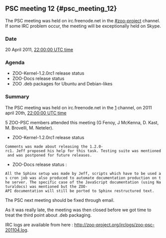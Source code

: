 ## PSC meeting 12 {#psc_meeting_12}

The PSC meeting was held on irc.freenode.net in the
[\#zoo-project](irc://irc.freenode.net/#zoo-project) channel. If some
IRC problem occur, the meeting will be exceptionally held on Skype.

### Date

20 April 2011, [22:00:00 UTC
time](http://www.timeanddate.com/worldclock/fixedtime.html?year=2011&month=4&day=20&hour=22&min=0&sec=0)

### Agenda

-   ZOO-Kernel-1.2.0rc1 release status
-   ZOO-Docs release status
-   ZOO .deb packages for Ubuntu and Debian-likes

### Summary

The PSC meeting was held on irc.freenode.net in the
[1](irc://irc.freenode.net/#zoo-project) channel, on 2011 april 20th,
[22:00:00 UTC
time](http://www.timeanddate.com/worldclock/fixedtime.html?year=2011&month=4&day=20&hour=22&min=0&sec=0)

5 ZOO-PSC members attended this meeting (G Fenoy, J McKenna, D. Kast, M.
Brovelli, M. Neteler).

-   ZOO-Kernel-1.2.0rc1 release status

`Comments was made about releasing the 1.2.0-rc1. Jeff proposed his help for this task. Testing suite was mentioned and was postponed for future releases.`

-   ZOO-Docs release status :

`All the Sphinx setup was made by Jeff, scripts which have to be used as cron job was also produced to automate documentation production on the server. The specific case of the JavaScript documentation (using Naturaldocs) was mentioned but the ZOO-API documentation will still be ported to Sphinx restructured text.`

The PSC next meeting should be fixed through email.

As it was really late, the meeting was then closed before we got time to
treat the third point about .deb packaging.

IRC logs are available from here :
<http://zoo-project.org/irclogs/zoo-psc-201104.log>.
